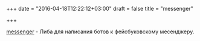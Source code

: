 +++
date = "2016-04-18T12:22:12+03:00"
draft = false
title = "messenger"

+++

<p><a href="https://github.com/paked/messenger">messenger</a>&nbsp;- Либа для написания ботов к фейсбуковскому месенджеру.</p>

